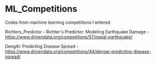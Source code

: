# ML_Competitions
Codes from machine learning competitions I entered 

Richters_Predictor - Richter's Predictor: Modeling Earthquake Damage - https://www.drivendata.org/competitions/57/nepal-earthquake/

DengAI: Predicting Disease Spread - https://www.drivendata.org/competitions/44/dengai-predicting-disease-spread/
